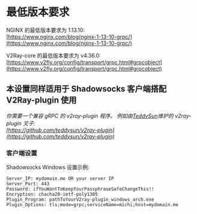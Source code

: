 # 最低版本要求

NGINX 的最低版本要求为 1.13.10:\
[https://www.nginx.com/blog/nginx-1-13-10-grpc/](https://www.nginx.com/blog/nginx-1-13-10-grpc/)

V2Ray-core 的最低版本要求为 v4.36.0:\
[https://www.v2fly.org/config/transport/grpc.html#grpcobject](https://www.v2fly.org/config/transport/grpc.html#grpcobject)

## 本设置同样适用于 Shadowsocks 客户端搭配 V2Ray-plugin 使用

_你需要一个兼容 gRPC 的 v2ray-plugin 程序。
例如由[TeddySun](https://github.com/teddysun)维护的 v2ray-plugin 叉子: \
[https://github.com/teddysun/v2ray-plugin](https://github.com/teddysun/v2ray-plugin)_

### 客户端设置

Shadowsocks Windows 设置示例:

```properties
Server_IP: mydomain.me OR your server IP
Server_Port: 443
Password: ifYouWantToKeepYourPassphraseSafeChangeThis!!
Encryption: chacha20-ietf-poly1305
Plugin_Program: pathToYourV2ray-plugin_windows_arch.exe
Plugin_Options: tls;mode=grpc;serviceName=michi;host=mydomain.me
```
